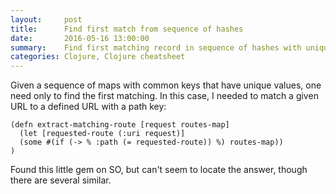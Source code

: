 ```yaml
---
layout:     post
title:      Find first match from sequence of hashes
date:       2016-05-16 13:00:00
summary:    Find first matching record in sequence of hashes with unique value in a given key
categories: Clojure, Clojure cheatsheet 
---
```

Given a sequence of maps with common keys that have unique values, one need only to find the first matching. In this case, I needed to match a given URL to a defined URL with a path key: 

    (defn extract-matching-route [request routes-map]
      (let [requested-route (:uri request)]
      (some #(if (-> % :path (= requested-route)) %) routes-map))
    )

Found this little gem on SO, but can't seem to locate the answer, though there are several similar.
